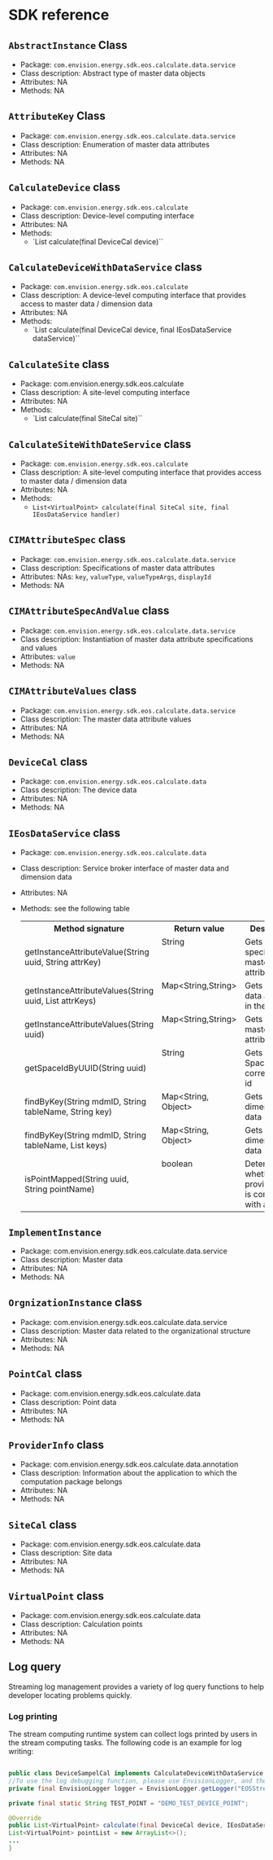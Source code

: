 # SDK reference

## `AbstractInstance` Class
- Package: `com.envision.energy.sdk.eos.calculate.data.service`
- Class description: Abstract type of master data objects
- Attributes:  NA
- Methods: NA

## `AttributeKey` Class
- Package: `com.envision.energy.sdk.eos.calculate.data.service`
- Class description: Enumeration of master data attributes
- Attributes:  NA
- Methods: NA

## `CalculateDevice` class
- Package: `com.envision.energy.sdk.eos.calculate`
- Class description: Device-level computing interface
- Attributes:  NA
- Methods:
  * `List<VirtualPoint> calculate(final DeviceCal device)``

## `CalculateDeviceWithDataService` class
- Package: `com.envision.energy.sdk.eos.calculate`
- Class description: A device-level computing interface that provides access to master data / dimension data
- Attributes:  NA
- Methods:
  * `List<VirtualPoint> calculate(final DeviceCal device, final IEosDataService dataService)``

## `CalculateSite` class
- Package: com.envision.energy.sdk.eos.calculate
- Class description: A site-level computing interface
- Attributes:  NA
- Methods:
  * `List<VirtualPoint> calculate(final SiteCal site)``

## `CalculateSiteWithDateService` class
- Package: `com.envision.energy.sdk.eos.calculate`
- Class description: A site-level computing interface that provides access to master data / dimension data
- Attributes:  NA
- Methods:
  * `List<VirtualPoint> calculate(final SiteCal site, final IEosDataService handler)`

## `CIMAttributeSpec` class
- Package: `com.envision.energy.sdk.eos.calculate.data.service`
- Class description: Specifications of master data attributes
- Attributes:  NAs: `key`, `valueType`, `valueTypeArgs`, `displayId`
- Methods: NA

## `CIMAttributeSpecAndValue` class
- Package: `com.envision.energy.sdk.eos.calculate.data.service`
- Class description: Instantiation of master data attribute specifications and values
- Attributes: `value`
- Methods: NA

## `CIMAttributeValues` class
- Package: `com.envision.energy.sdk.eos.calculate.data.service`
- Class description: The master data attribute values
- Attributes:  NA
- Methods: NA

## `DeviceCal` class
- Package: `com.envision.energy.sdk.eos.calculate.data`
- Class description: The device data
- Attributes:  NA
- Methods: NA

## `IEosDataService` class
- Package: `com.envision.energy.sdk.eos.calculate.data`
- Class description: Service broker interface of master data and dimension data
- Attributes:  NA
- Methods: see the following table

  <table>
    <tr>
  <th>Method signature</th>
  <th>Return value</th>
  <th>Description</th>
    </tr>
    <tr>
  <td>getInstanceAttributeValue(String uuid, String attrKey)</td>
  <td valign="top">String</td>
  <td valign="top">Gets a specific master data attribute</td>
    </tr>
    <tr>
  <td>getInstanceAttributeValues(String uuid, List&nbsp;attrKeys)</td>
  <td valign="top">Map&lt;String,String&gt;</td>
  <td valign="top">Gets master data attributes in the input list</td>
    </tr>
    <tr>
  <td>getInstanceAttributeValues(String uuid) </td>
  <td valign="top">Map&lt;String,String&gt; </td>
  <td valign="top">Gets all master data attributes </td>
    </tr>
    <tr>
  <td>getSpaceIdByUUID(String uuid)</td>
  <td valign="top">String </td>
  <td valign="top">Gets the SpaceId for corresponding id </td>
    </tr>
    <tr>
  <td>findByKey(String mdmID, String tableName,   String key)</td>
  <td valign="top">Map&lt;String, Object&gt; </td>
  <td valign="top">Gets the dimension data </td>
    </tr>
    <tr>
  <td>findByKey(String mdmID, String tableName, List&nbsp;keys) </td>
  <td valign="top">Map&lt;String,   Object&gt; </td>
  <td valign="top">Gets the dimension data </td>
    </tr>
    <tr>
  <td>isPointMapped(String   uuid, String pointName) </td>
  <td valign="top">boolean</td>
  <td valign="top">Determines whether the provided point is configured with a map</td>
    </tr>
  </table>

## `ImplementInstance`
- Package: com.envision.energy.sdk.eos.calculate.data.service
- Class description: Master data
- Attributes:  NA
- Methods: NA

## `OrgnizationInstance` class
- Package: com.envision.energy.sdk.eos.calculate.data.service
- Class description: Master data related to the organizational structure
- Attributes:  NA
- Methods: NA

## `PointCal` class
- Package: com.envision.energy.sdk.eos.calculate.data
- Class description: Point data
- Attributes:  NA
- Methods: NA

## `ProviderInfo` class
- Package: com.envision.energy.sdk.eos.calculate.data.annotation
- Class description: Information about the application to which the computation package belongs
- Attributes:  NA
- Methods: NA

## `SiteCal` class
- Package: com.envision.energy.sdk.eos.calculate.data
- Class description: Site data
- Attributes:  NA
- Methods: NA

## `VirtualPoint` class
- Package: com.envision.energy.sdk.eos.calculate.data
- Class description: Calculation points
- Attributes:  NA
- Methods: NA

## Log query
Streaming log management provides a variety of log query functions to help developer locating problems quickly.

### Log printing
The stream computing runtime system can collect logs printed by users in the stream computing tasks.
The following code is an example for log writing:
```java

public class DeviceSampelCal implements CalculateDeviceWithDataService {
//To use the log debugging function, please use EnvisionLogger, and the parameter must be "EOSStreamingLogger"
private final EnvisionLogger logger = EnvisionLogger.getLogger("EOSStreamingLogger");

private final static String TEST_POINT = "DEMO_TEST_DEVICE_POINT";

@Override
public List<VirtualPoint> calculate(final DeviceCal device, IEosDataService handler) {
List<VirtualPoint> pointList = new ArrayList<>();
...
}
```
